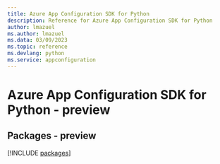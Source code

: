 ```yaml
---
title: Azure App Configuration SDK for Python
description: Reference for Azure App Configuration SDK for Python
author: lmazuel
ms.author: lmazuel
ms.data: 03/09/2023
ms.topic: reference
ms.devlang: python
ms.service: appconfiguration
---
```

# Azure App Configuration SDK for Python - preview
## Packages - preview
[!INCLUDE [packages](app-configuration-index.md)]